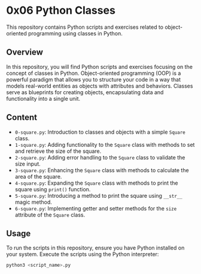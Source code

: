 # 0x06 Python Classes

This repository contains Python scripts and exercises related to object-oriented programming using classes in Python.

## Overview

In this repository, you will find Python scripts and exercises focusing on the concept of classes in Python. Object-oriented programming (OOP) is a powerful paradigm that allows you to structure your code in a way that models real-world entities as objects with attributes and behaviors. Classes serve as blueprints for creating objects, encapsulating data and functionality into a single unit.

## Content

- `0-square.py`: Introduction to classes and objects with a simple `Square` class.
- `1-square.py`: Adding functionality to the `Square` class with methods to set and retrieve the size of the square.
- `2-square.py`: Adding error handling to the `Square` class to validate the size input.
- `3-square.py`: Enhancing the `Square` class with methods to calculate the area of the square.
- `4-square.py`: Expanding the `Square` class with methods to print the square using `print()` function.
- `5-square.py`: Introducing a method to print the square using `__str__` magic method.
- `6-square.py`: Implementing getter and setter methods for the `size` attribute of the `Square` class.

## Usage

To run the scripts in this repository, ensure you have Python installed on your system. Execute the scripts using the Python interpreter:

```bash
python3 <script_name>.py
```
